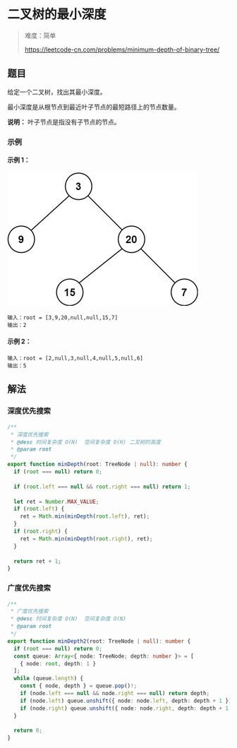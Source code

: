 # 二叉树的最小深度

> 难度：简单
>
> https://leetcode-cn.com/problems/minimum-depth-of-binary-tree/

## 题目

给定一个二叉树，找出其最小深度。

最小深度是从根节点到最近叶子节点的最短路径上的节点数量。

**说明：** 叶子节点是指没有子节点的节点。

### 示例

#### 示例 1：

![minimum-depth-of-binary-tree.jpg](../../assets/images/minimum-depth-of-binary-tree.jpg)

```
输入：root = [3,9,20,null,null,15,7]
输出：2
```

#### 示例 2：

```
输入：root = [2,null,3,null,4,null,5,null,6]
输出：5
```

## 解法

### 深度优先搜索

```typescript
/**
 * 深度优先搜索
 * @desc 时间复杂度 O(N)  空间复杂度 O(H) 二叉树的高度
 * @param root
 */
export function minDepth(root: TreeNode | null): number {
  if (root === null) return 0;

  if (root.left === null && root.right === null) return 1;

  let ret = Number.MAX_VALUE;
  if (root.left) {
    ret = Math.min(minDepth(root.left), ret);
  }
  if (root.right) {
    ret = Math.min(minDepth(root.right), ret);
  }

  return ret + 1;
}
```

### 广度优先搜索

```typescript
/**
 * 广度优先搜索
 * @desc 时间复杂度 O(N)  空间复杂度 O(N)
 * @param root
 */
export function minDepth2(root: TreeNode | null): number {
  if (root === null) return 0;
  const queue: Array<{ node: TreeNode; depth: number }> = [
    { node: root, depth: 1 }
  ];
  while (queue.length) {
    const { node, depth } = queue.pop()!;
    if (node.left === null && node.right === null) return depth;
    if (node.left) queue.unshift({ node: node.left, depth: depth + 1 });
    if (node.right) queue.unshift({ node: node.right, depth: depth + 1 });
  }

  return 0;
}
```
